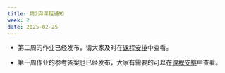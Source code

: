 ```yaml
---
title: 第2周课程通知
week: 2
date: 2025-02-25
---
```


- 第二周的作业已经发布，请大家及时在[课程安排](../schedule)中查看。

- 第一周作业的参考答案也已经发布，大家有需要的可以在[课程安排](../schedule)中查看。
